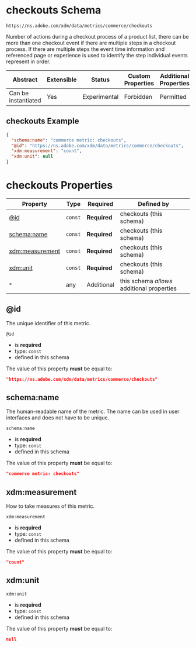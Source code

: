 
# checkouts Schema

```
https://ns.adobe.com/xdm/data/metrics/commerce/checkouts
```

Number of actions during a checkout process of a product list, there can be more than one checkout event if there are multiple steps in a checkout process. If there are multiple steps the event time information and referenced page or experience is used to identify the step individual events represent in order.

| Abstract | Extensible | Status | Custom Properties | Additional Properties | Defined In |
|----------|------------|--------|-------------------|-----------------------|------------|
| Can be instantiated | Yes | Experimental | Forbidden | Permitted | [data/checkouts.schema.json](data/checkouts.schema.json) |

## checkouts Example
```json
{
  "schema:name": "commerce metric: checkouts",
  "@id": "https://ns.adobe.com/xdm/data/metrics/commerce/checkouts",
  "xdm:measurement": "count",
  "xdm:unit": null
}
```

# checkouts Properties

| Property | Type | Required | Defined by |
|----------|------|----------|------------|
| [@id](#@id) | `const` | **Required** | checkouts (this schema) |
| [schema:name](#schemaname) | `const` | **Required** | checkouts (this schema) |
| [xdm:measurement](#xdmmeasurement) | `const` | **Required** | checkouts (this schema) |
| [xdm:unit](#xdmunit) | `const` | **Required** | checkouts (this schema) |
| `*` | any | Additional | this schema *allows* additional properties |

## @id

The unique identifier of this metric.

`@id`
* is **required**
* type: `const`
* defined in this schema

The value of this property **must** be equal to:

```json
"https://ns.adobe.com/xdm/data/metrics/commerce/checkouts"
```





## schema:name

The human-readable name of the metric. The name can be used in user interfaces and does not have to be unique.

`schema:name`
* is **required**
* type: `const`
* defined in this schema

The value of this property **must** be equal to:

```json
"commerce metric: checkouts"
```





## xdm:measurement

How to take measures of this metric.

`xdm:measurement`
* is **required**
* type: `const`
* defined in this schema

The value of this property **must** be equal to:

```json
"count"
```





## xdm:unit


`xdm:unit`
* is **required**
* type: `const`
* defined in this schema

The value of this property **must** be equal to:

```json
null
```




